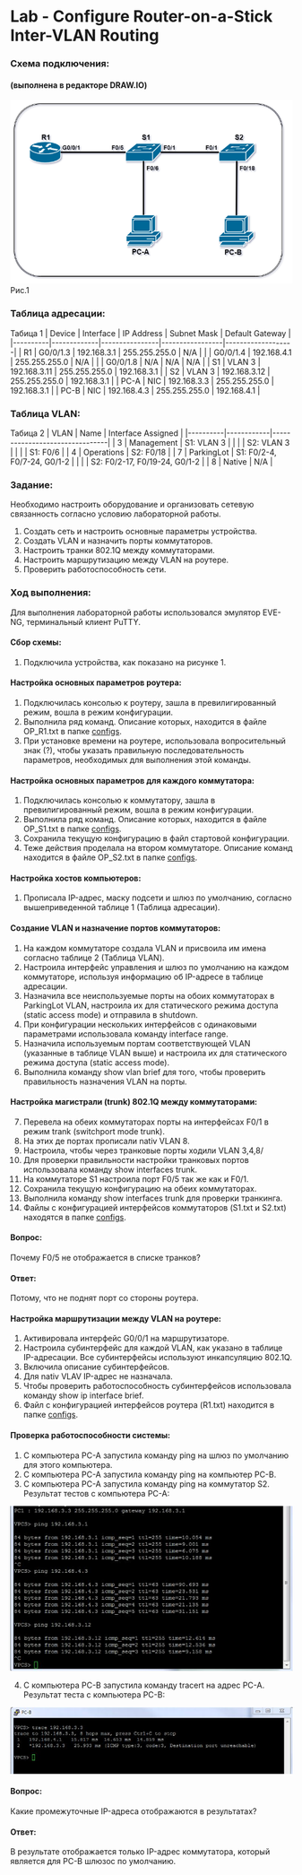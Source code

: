 #  Lab - Configure Router-on-a-Stick Inter-VLAN Routing

  ###  Схема подключения:
#### (выполнена в редакторе DRAW.IO)

![](Topology.png)
Рис.1

  ### Таблица адресации:
Табица 1
|  Device  |  Interface  |   IP Address   |   Subnet Mask   |  Default Gateway  |
|----------|-------------|----------------|-----------------|-------------------|
| R1       | G0/0/1.3    | 192.168.3.1    | 255.255.255.0   | N/A               |
|          | G0/0/1.4    | 192.168.4.1    | 255.255.255.0   | N/A               |
|          | G0/0/1.8    | N/A            | N/A             | N/A               |
| S1       | VLAN 3      | 192.168.3.11   | 255.255.255.0   | 192.168.3.1       |
| S2       | VLAN 3      | 192.168.3.12   | 255.255.255.0   | 192.168.3.1       |
| PC-A     | NIC         | 192.168.3.3    | 255.255.255.0   | 192.168.3.1       |
| PC-B     | NIC         | 192.168.4.3    | 255.255.255.0   | 192.168.4.1       |

  ### Таблица VLAN:
Табица 2
|   VLAN   |    Name    |   Interface Assigned           |
|----------|------------|--------------------------------|
| 3        | Management | S1: VLAN 3                     |
|          |            | S2: VLAN 3                     |
|          |            | S1: F0/6                       |
| 4        | Operations | S2: F0/18                      |
| 7        | ParkingLot | S1: F0/2-4, F0/7-24, G0/1-2    |
|          |            | S2: F0/2-17, F0/19-24, G0/1-2  |
| 8        | Native     | N/A                            |

  ### Задание:
  Необходимо настроить оборудование и организовать сетевую связанность согласно условию лабораторной работы.
  1. Создать сеть и настроить основные параметры устройства.
  2. Создать VLAN и назначить порты коммутаторов.
  3. Настроить транки 802.1Q между коммутаторами.
  4. Настроить маршрутизацию между VLAN на роутере.
  5. Проверить работоспособность сети.
  
  ### Ход выполнения:
  Для выполнения лабораторной работы использовался эмулятор EVE-NG, терминальный клиент PuTTY.
  #### Сбор схемы:
  1. Подключила устройства, как показано на рисунке 1.
  #### Настройка основных параметров роутера:
  1. Подключилась консолью к роутеру, зашла в превилигированный режим, вошла в режим конфигурации.
  2. Выполнила ряд команд. Описание которых, находится в файле OP_R1.txt в папке [configs](configs/).
  3. При установке времени на роутере, использовала вопросительный знак (?), чтобы указать правильную последовательность параметров, необходимых для выполнения этой команды.
   #### Настройка основных параметров для каждого коммутатора:
  1. Подключилась консолью к коммутатору, зашла в превилигированный режим, вошла в режим конфигурации.
  2. Выполнила ряд команд. Описание которых, находится в файле OP_S1.txt в папке [configs](configs/).
  3. Сохранила текущую конфигурацию в файл стартовой конфигурации.
  4. Теже действия проделала на втором коммутаторе. Описание команд находится в файле OP_S2.txt в папке [configs](configs/).
  #### Настройка хостов компьютеров:
  1. Прописала IP-адрес, маску подсети и шлюз по умолчанию, согласно вышеприведенной таблице 1 (Таблица адресации).
  
  #### Создание VLAN и назначение портов коммутаторов:
  1. На каждом коммутаторе создала VLAN и присвоила им имена согласно таблице 2 (Таблица VLAN).
  2. Настроила интерфейс управления и шлюз по умолчанию на каждом коммутаторе, используя информацию об IP-адресе в таблице адресации.
  3. Назначила все неиспользуемые порты на обоих коммутаторах в ParkingLot VLAN, настроила их для статического режима доступа (static access mode) и отправила в shutdown.
  4. При конфигурации нескольких интерфейсов с одинаковыми параметрами использовала команду interface range.
  5. Назначила используемым портам соответствующей VLAN (указанные в таблице VLAN выше) и настроила их для статического режима доступа (static access mode). 
  6. Выполнила команду show vlan brief для того, чтобы проверить правильность назначения VLAN на порты.
  #### Настройка магистрали (trunk) 802.1Q между коммутаторами:
  7. Перевела на обеих коммутаторах порты на интерфейсах F0/1 в режим trank (switchport mode trunk).
  8. На этих де портах прописали nativ VLAN 8.
  9. Настроила, чтобы через транковые порты ходили VLAN 3,4,8/
  10. Для проверки правильности настройки транковых портов использовала команду show interfaces trunk.
  11. На коммутаторе S1 настроила порт F0/5 так же как и F0/1.
  12. Сохранила текущую конфигурацию на обеих коммутаторах.
  13. Выполнила команду show interfaces trunk для проверки транкинга.
  14. Файлы с конфигурацией интерфейсов коммутаторов (S1.txt и S2.txt) находятся в папке [configs](configs/).
 #### Вопрос:
 Почему F0/5 не отображается в списке транков?
 #### Ответ:
 Потому, что не поднят порт со стороны роутера.
 
 #### Настройка маршрутизации между VLAN на роутере:
 1. Активировала интерфейс G0/0/1 на маршрутизаторе.
 2. Настроила субинтерфейс для каждой VLAN, как указано в таблице IP-адресации. Все субинтерфейсы используют инкапсуляцию 802.1Q.
 3. Включила описание субинтерфейсов.
 4. Для nativ VLAV IP-адрес не назначала.
 5. Чтобы проверить работоспособность субинтерфейсов использовала команду show ip interface brief.
 6. Файл с конфигурацией интерфейсов роутера (R1.txt) находится в папке [configs](configs/).
 
 
 #### Проверка работоспособности системы:
 1. С компьютера PC-A запустила команду ping на шлюз по умолчанию для этого компьютера.
 2. С компьютера PC-A запустила команду ping на компьютер PC-B.
 3. С компьютера PC-A запустила команду ping на коммутатор S2.
 Результат тестов с компьютера PC-A:
 
 ![](Ping_from_PC-A.png)
 
  4. С компьютера PC-B запустила команду tracert на адрес PC-A.
  Результат теста с компьютера PC-B:
  
  ![](Trace_PC-B_to_PC-A.png)
  
 #### Вопрос:
 Какие промежуточные IP-адреса отображаются в результатах?
 #### Ответ:
 В результате отображается только IP-адрес коммутатора, который является для PC-B шлюзос по умолчанию.
  
  
